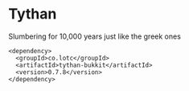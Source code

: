 # Tythan
Slumbering for 10,000 years just like the greek ones

```
<dependency>
  <groupId>co.lotc</groupId>
  <artifactId>tythan-bukkit</artifactId>
  <version>0.7.8</version>
</dependency>
```

